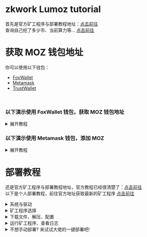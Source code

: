 # zkwork Lumoz tutorial
首先是官方矿工程序与部署教程地址：[点击前往](https://github.com/6block/zkwork_moz_prover)</br>
查询自己挖了多少币、当前算力等... [点击前往](https://zk.work/zhTW/lumoz)

# 获取 MOZ 钱包地址
你可以使用以下钱包：
- [FoxWallet](https://foxwallet.com/)
- [Metamask](https://metamask.io/)
- [TrustWallet](https://trustwallet.com/)
<br/>

<h3>以下演示使用 FoxWallet 钱包，获取 MOZ 钱包地址</h3>
<details>
  <summary>展开教程</summary>
  <h3>来到钱包主页，点击左上角的全部网络</h3>
  <img style='width: 360px' src='./screenshots/FoxWallet/01.jpg' />
  <h3>点击左上角的管理网络</h3>
  <img style='width: 360px' src='./screenshots/FoxWallet/02.jpg' />
  <h3>点击右上角的 ＋</h3>
  <img style='width: 360px' src='./screenshots/FoxWallet/03.jpg' />
  <h3>填入以下内容并保存</h3>

  ```
  网络名称: Arbitrum Sepolia Mainnet
  代币符号: ETH
  节点 RPC: https://sepolia-rollup.arbitrum.io/rpc
  ```
  如果你使用的是其他钱包，可以在discord消息获取其他参数([点击前往](https://discord.com/channels/984349855617011712/1301815847760957470/1302924757368573994))

  <img style='width: 360px' src='./screenshots/FoxWallet/04.jpg' />
  <h3>点击左上角的全部网络，在列表里找到刚才添加的 Arbitrum Sepolia Mainnet</h3>
  <img style='width: 360px' src='./screenshots/FoxWallet/05.jpg' />
  <h3>点击右侧的＋</h3>
  <img style='width: 360px' src='./screenshots/FoxWallet/06.jpg' />
  <h3>在顶部填写token，并点击 MOZ 右侧绿色的＋，我这里已经添加过了</h3>

  ```
  0xFB81A910AAFE8f04242Bb364a8Cf7AC359e020bf
  ```
  如果不放心该Token，同样可以前往discord消息查看([点击前往](https://discord.com/channels/984349855617011712/1301815847760957470/1302924757368573994))

  <img style='width: 360px' src='./screenshots/FoxWallet/07.jpg' />
  <h3>至此你已经可以拿到MOZ钱包地址了，快去挖吧！</h3>
</details>

<h3>以下演示使用 Metamask 钱包，添加 MOZ</h3>

<details>
  <summary>展开教程</summary>
  <h3>打开浏览器插件，来到钱包页，点击左上角</h3>
  <img style='width: 360px' src='./screenshots/MetaMask/01.png' />
  <h3>点击添加网络</h3>
  <img style='width: 360px' src='./screenshots/MetaMask/02.png' />
  <h3>点击手动添加网络</h3>
  <img style='width: 720px' src='./screenshots/MetaMask/03.png' />
  <h3>填入以下内容并保存</h3>

  ```
  网络名称: Arbitrum Sepolia Mainnet
  新的 RPC URL: https://sepolia-rollup.arbitrum.io/rpc
  链 ID: 0x66eee
  货币符号: ETH
  ```
  如果你使用的是其他钱包，可以在discord消息获取其他参数([点击前往](https://discord.com/channels/984349855617011712/1301815847760957470/1302924757368573994))

  <img style='width: 720px' src='./screenshots/MetaMask/04.png' />
  <h3>保存后点击 切换至Arbitrum Sepolia Mainnet</h3>
  <img style='width: 720px' src='./screenshots/MetaMask/05.png' />
  <h3>点击添加代币</h3>
  <img style='width: 720px' src='./screenshots/MetaMask/06.png' />
  <h3>在代币合约地址中填入以下内容，稍微等待地址识别，自动出现代币符号 MOZ后点击下一步</h3>

  ```
  0xFB81A910AAFE8f04242Bb364a8Cf7AC359e020bf
  ```
  如果不放心该Token，同样可以前往discord消息查看([点击前往](https://discord.com/channels/984349855617011712/1301815847760957470/1302924757368573994))

  <img style='width: 720px' src='./screenshots/MetaMask/07.png' />
  <h3>点击导入</h3>
  <img style='width: 720px' src='./screenshots/MetaMask/08.png' />
  <h3>至此你已经添加了MOZ 可以去挖矿了</h3>
  <img style='width: 720px' src='./screenshots/MetaMask/09.png' />
</details>

# 部署教程
还是官方矿工程序与部署教程地址，官方教程已经很清楚了：[点击前往](https://github.com/6block/zkwork_moz_prover)</br>
以下是个人部署教程，前往官方地址获取最新的矿工程序 [点击前往](https://github.com/6block/zkwork_moz_prover/releases)
<details>
  <summary>系统与驱动</summary>
  系统：Ubuntu 20.4 +</br>
  NVIDIA显卡驱动：535.54.03 + （AMD的显卡自己测）
</details>

<details>
  <summary>矿工程序选择</summary>

  NVIDIA显卡选择 `cuda`</br>
  AMD显卡选择 `ocl`
</details>

<details>
  <summary>下载文件、解压、配置</summary>

  下载矿工程序并解压，请更新至v1.0.2或者以上的版本，旧版本挖不了 [(查看详情)](https://discord.com/channels/984349855617011712/1301815847760957470/1305823639048032299)

  ```
  wget https://github.com/6block/zkwork_moz_prover/releases/download/v1.0.2/moz_prover-v1.0.2_cuda.tar.gz
  tar -zvxf moz_prover-v1.0.2_cuda.tar.gz
  cd moz_prover
  ```

  打开文件 `inner_prover.sh` 并填写钱包地址和矿工名称
  ```
  reward_address=钱包地址
  custom_name="矿工名称"
  ```
  ![inner_prover](./screenshots/mining/inner_prover.png)
</details>

<details>
  <summary>运行矿工程序、查看日志</summary>

  运行矿工程序
  ```
  sudo chmod +x run_prover.sh
  ./run_prover.sh
  ```

  查看日志
  ```
  tail -f prover.log
  ```
  出现 `Lumoz: new proof generated for job xx` 就说明正常跑起来了</br>
  ![check_log](./screenshots/mining/check_log.png)
</details>

<details>
  <summary>不想手动部署? 来试试大佬的一键部署吧!</summary>

  [点击直达 一键部署](https://github.com/qq1739920004/zk_lumoz_auto.sh/tree/master)
</details>